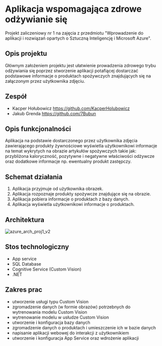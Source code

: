 # Aplikacja wspomagająca zdrowe odżywianie się
Projekt zaliczeniowy nr 1 na zajęcia z przedmiotu "Wprowadzenie do aplikacji i rozwiązań opartych o Sztuczną Inteligencję i Microsoft Azure".

## Opis projektu
Głównym założeniem projektu jest ułatwienie prowadzenia zdrowego trybu odżywiania się poprzez stworzenie aplikacji potafiącej dostarczać podstawowe informacje o produktach spożywczych znajdujących się na załączonym przez użytkownika zdjęciu.

## Zespół
- Kacper Hołubowicz https://github.com/KacperHolubowicz
- Jakub Grenda https://github.com/7Bubun

## Opis funkcjonalności
Aplikacja na podstawie dostarczonego przez użytkownika zdjęcia zawierającego produkty żywnościowe wyświetla użytkownikowi informacje na temat wykrytych na obrazie artykułów spożywczych takie jak: przybliżona kaloryczność, pozytywne i negatywne właściwości odżywcze oraz dodatkowe informacje np. ewentualny produkt zastępczy.

## Schemat działania 
1. Aplikacja przyjmuje od użytkownika obrazek.
2. Aplikacja rozpoznaje produkty spożywcze znajdujące się na obrazie.
3. Aplikacja pobiera informacje o produktach z bazy danych.
4. Aplikacja wyświetla użytkownikowi informacje o produktach.

## Architektura
![azure_arch_proj1_v2](https://user-images.githubusercontent.com/62255561/140944571-dc086a48-c6ce-462b-a667-a94ddb02fb8d.jpg)

## Stos technologiczny
- App service
- SQL Database
- Cognitive Service (Custom Vision)
- .NET

## Zakres prac
- utworzenie usługi typu Custom Vision
- zgromadzenie danych (w formie obrazów) potrzebnych do wytrenowania modelu Custom Vision
- wytrenowanie modelu w usłudze Custom Vision
- utworzenie i konfiguracja bazy danych
- zgromadzenie danych o produktach i umieszczenie ich w bazie danych
- napisanie aplikacji webowej do interakcji z użytkownikiem
- utworzenie i konfiguracja App Service oraz wdrożenie aplikacji
